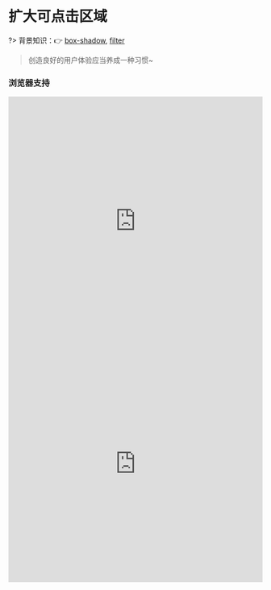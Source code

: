 
# 扩大可点击区域

?> 背景知识：:point_right: [box-shadow](https://developer.mozilla.org/zh-CN/docs/Web/CSS/box-shadow), [filter](https://developer.mozilla.org/zh-CN/docs/Web/CSS/filter)

<vuep template="#extend-hit-area"></vuep>

<script v-pre type="text/x-template" id="extend-hit-area">
<style>
  main {
    width: 100%;
    padding: 60px 0;
    display: flex;
    align-items: center;
    flex-wrap: wrap;
    user-select: none;
  }
  main > div {
    display: flex;
    flex: 1;
    flex-direction: column;
    justify-content: space-between;
    align-items: center;
  }
  main > div:nth-of-type(4) {
    height: 81px;
    padding-top: 8px;
  }
  main > div > a.btn {
    display: flex;
    justify-content: center;
    align-items: center;
    width: 66px; height: 66px;
    color: #fff;
    font-weight: 600px;
    border-radius: 50%;
    cursor: pointer;
    border: 8px solid transparent;
    background: #b4a078 padding-box;
  }
  main > div > a.btn:active {
    background: rgba(180,160,120,.8) padding-box;
  }
  main > div > span {
    display: flex;
    justify-content: center;
    font-size: 13px;
    color: #999;
  }
  main > div:nth-of-type(2) a.btn {
    color: #b4a078;
    background: #FFF;
    box-shadow: 0 0 0 1px #b4a078 inset;
  }
  main > div:nth-of-type(2) a.btn:active {
    background: rgba(180,160,120,.1) padding-box;
  }
  main > div:nth-of-type(3) a.btn {
    box-shadow: 0 0 0 1px #b4a078 inset;
    filter: drop-shadow(1px 1px 2px rgba(0, 0, 0, .3))
  }
  main > div:nth-of-type(4) a.btn {
    position: relative;
    width: 50px; height: 50px;
    border: 0;
    background-clip: border-box;
    box-shadow: 1px 1px 2px rgba(0,0,0,.3);
  }
  main > div:nth-of-type(4) a.btn::before {
    content: "";
    position: absolute;
    top: -8px; right: -8px;
    bottom: -8px; left: -8px;
  }
  main > div:nth-of-type(5) a.btn {
    color: #b4a078;
    background-color: #FFF;
    box-shadow: 0 0 0 1px #b4a078 inset;
    filter: drop-shadow(1px 1px 2px rgba(0, 0, 0, .3));
  }
  main > div:nth-of-type(5) a.btn:active {
    filter: drop-shadow(1px 1px 2px rgba(0, 0, 0, 0));
  }
</style>
<template>
  <main>
    <div>
      <a class="btn">+</a><span>normal</span>
    </div>
    <div>
      <a class="btn">+</a><span>border</span>
    </div>
    <div>
      <a class="btn">+</a><span>shadow filter</span>
    </div>
    <div>
      <a class="btn">+</a><span>shadow :before</span>
    </div>
    <div>
      <a class="btn">+</a><span>border shadow</span>
    </div>
  </main>
</template>
<script>  
</script>
</script>

> 创造良好的用户体验应当养成一种习惯~

### 浏览器支持

<iframe src="https://caniuse.bitsofco.de/embed/index.html?feat=css-filters&amp;periods=future_2,future_1,current,past_1,past_2,past_3&amp;accessible-colours=false" frameborder="0" width="100%" height="493px"></iframe>

<iframe src="https://caniuse.bitsofco.de/embed/index.html?feat=css-boxshadow&amp;periods=future_2,future_1,current,past_1,past_2,past_3&amp;accessible-colours=false" frameborder="0" width="100%" height="471px"></iframe>